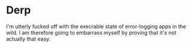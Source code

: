 # Derp

I'm utterly fucked off with the execrable state of error-logging apps in the wild. I am therefore going to embarrass myself by proving that it's not actually that easy.
